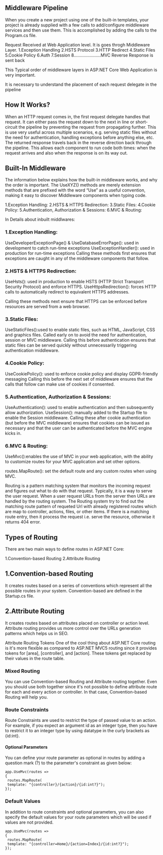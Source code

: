 
## Middleware Pipeline

When you create a new project using one of the built-in templates, 
your project is already supplied with a few calls to add/configure middleware services and then use them. 
This is accomplished by adding the calls to the Program.cs file.

Request Received at Web Application level. 
It is  goes throgh Middleware Layer.
	1.Exception Handling
	2.HSTS Protocol
	3.HTTP Redirect
	4.Static Files
	5.Cookie Policy
	6.Auth
	7.Session
	8......................MVC
	Reverse
Response is sent back 

This Typical order of middleware layers in ASP.NET Core Web Application is very important. 

It is necessary to understand the placement of each request delegate in the pipeline

## How It Works?

When an HTTP request comes in, the first request delegate handles that request. 
It can either pass the request down to the next in line or short-circuit the pipeline by preventing the request from propagating further. 
This is use very useful across multiple scenarios, e.g. serving static files without the need for authentication, handling exceptions before anything else, etc.
The returned response travels back in the reverse direction back through the pipeline.
This allows each component to run code both times: when the request arrives and also when the response is on its way out.


## Built-In Middleware

The information below explains how the built-in middleware works, and why the order is important. 
The UseXYZ() methods are merely extension methods that are prefixed with the word “Use” as a useful convention, 
making it easy to discover Middleware components when typing code. 

1.Exception Handling:
2.HSTS & HTTPS Redirection:
3.Static Files:
4.Cookie Policy:
5.Authentication, Authorization & Sessions:
6.MVC & Routing:

In Details about inbuilt middlwares:

### 1.Exception Handling:
UseDeveloperExceptionPage() & UseDatabaseErrorPage(): used in development to catch run-time exceptions
UseExceptionHandler(): used in production for run-time exceptions
Calling these methods first ensures that exceptions are caught in any of the middleware components that follow. 

### 2.HSTS & HTTPS Redirection:

UseHsts(): used in production to enable HSTS (HTTP Strict Transport Security Protocol) and enforce HTTPS.
UseHttpsRedirection(): forces HTTP calls to automatically redirect to equivalent HTTPS addresses.

Calling these methods next ensure that HTTPS can be enforced before resources are served from a web browser.

### 3.Static Files:
UseStaticFiles():used to enable static files, such as HTML, JavaScript, CSS and graphics files. 
			  	Called early on to avoid the need for authentication, session or MVC middleware.
Calling this before authentication ensures that static files can be served quickly without unnecessarily triggering authentication middleware. 

### 4.Cookie Policy:

UseCookiePolicy(): used to enforce cookie policy and display GDPR-friendly messaging
Calling this before the next set of middleware ensures that the calls that follow can make use of cookies if consented. 


### 5.Authentication, Authorization & Sessions:

UseAuthentication(): used to enable authentication and then subsequently allow authorization.
UseSession(): manually added to the Startup file to enable the Session middleware.
Calling these after cookie authentication (but before the MVC middleware) ensures that cookies can be issued as necessary and 
that the user can be authenticated before the MVC engine kicks in. 

### 6.MVC & Routing:
UseMvc():enables the use of MVC in your web application, with the ability to customize routes for your MVC application 
		and set other options.

routes.MapRoute(): 
	set the default route and any custom routes when using MVC.

Routing is a pattern matching system that monitors the incoming request and figures out what to do with that request.
Typically, it is a way to serve the user request.
When a user request URLs from the server then URLs are handled by the routing system. 
The Routing system try to find out the matching route pattern of requeted Url with already registered routes which are map to controller, actions, files, or other items.
If there is a matching route entry, then it process the request i.e. serve the resource, otherwise it returns 404 error.

## Types of Routing

There are two main ways to define routes in ASP.NET Core:

1.Convention-based Routing
2.Attribute Routing

## 1.Convention-based Routing
It creates routes based on a series of conventions which represent all the possible routes in your system.
Convention-based are defined in the Startup.cs file.

## 2.Attribute Routing
It creates routes based on attributes placed on controller or action level. 
Attribute routing provides us more control over the URLs generation patterns which helps us in SEO.


Attribute Routing Tokens
One of the cool thing about ASP.NET Core routing is it's more flexible as compared to ASP.NET MVC5 routing 
since it provides tokens for [area], [controller], and [action]. These tokens get replaced by their values in the route table.

### Mixed Routing
You can use Convention-based Routing and Attribute routing together. Even you should use both together
since it's not possible to define attribute route for each and every action or controller. 
In that case, Convention-based Routing will help you.

### Route Constraints
Route Constraints are used to restrict the type of passed value to an action.
For example, if you expect an argument id as an integer type, 
then you have to restrict it to an integer type by using datatype in the curly brackets as {id:int}.

#### Optional Parameters
You can define your route parameter as optional in routes by adding a question mark (?) to the parameter's constraint as given below:

```
app.UseMvc(routes =>
{
 routes.MapRoute(
 template: "{controller}/{action}/{id:int?}");
});
```

### Default Values

In addition to route constraints and optional parameters, 
you can also specify the default values for your route parameters 
which will be used if values are not provided.

```
app.UseMvc(routes =>
{
 routes.MapRoute(
 template: "{controller=Home}/{action=Index}/{id:int?}");
});
```